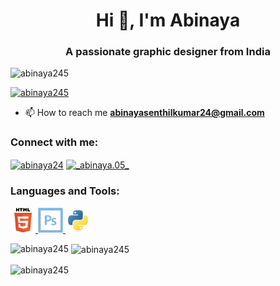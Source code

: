 <h1 align="center">Hi 👋, I'm Abinaya</h1>
<h3 align="center">A passionate graphic designer from India</h3>

<p align="left"> <img src="https://komarev.com/ghpvc/?username=abinaya245&label=Profile%20views&color=0e75b6&style=flat" alt="abinaya245" /> </p>

<p align="left"> <a href="https://github.com/ryo-ma/github-profile-trophy"><img src="https://github-profile-trophy.vercel.app/?username=abinaya245" alt="abinaya245" /></a> </p>

- 📫 How to reach me **abinayasenthilkumar24@gmail.com**

<h3 align="left">Connect with me:</h3>
<p align="left">
<a href="https://linkedin.com/in/abinaya24" target="blank"><img align="center" src="https://raw.githubusercontent.com/rahuldkjain/github-profile-readme-generator/master/src/images/icons/Social/linked-in-alt.svg" alt="abinaya24" height="30" width="40" /></a>
<a href="https://instagram.com/_abinaya.05_" target="blank"><img align="center" src="https://raw.githubusercontent.com/rahuldkjain/github-profile-readme-generator/master/src/images/icons/Social/instagram.svg" alt="_abinaya.05_" height="30" width="40" /></a>
</p>

<h3 align="left">Languages and Tools:</h3>
<p align="left"> <a href="https://www.w3.org/html/" target="_blank" rel="noreferrer"> <img src="https://raw.githubusercontent.com/devicons/devicon/master/icons/html5/html5-original-wordmark.svg" alt="html5" width="40" height="40"/> </a> <a href="https://www.photoshop.com/en" target="_blank" rel="noreferrer"> <img src="https://raw.githubusercontent.com/devicons/devicon/master/icons/photoshop/photoshop-line.svg" alt="photoshop" width="40" height="40"/> </a> <a href="https://www.python.org" target="_blank" rel="noreferrer"> <img src="https://raw.githubusercontent.com/devicons/devicon/master/icons/python/python-original.svg" alt="python" width="40" height="40"/> </a> </p>

<p><img align="left" src="https://github-readme-stats.vercel.app/api/top-langs?username=abinaya245&show_icons=true&locale=en&layout=compact" alt="abinaya245" /></p>

<p>&nbsp;<img align="center" src="https://github-readme-stats.vercel.app/api?username=abinaya245&show_icons=true&locale=en" alt="abinaya245" /></p>

<p><img align="center" src="https://github-readme-streak-stats.herokuapp.com/?user=abinaya245&" alt="abinaya245" /></p>
